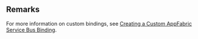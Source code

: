 ## Remarks  
 For more information on custom bindings, see [Creating a Custom AppFabric Service Bus Binding](assetId:///d9981122-d1f8-41de-b2fb-23c411be7d18).